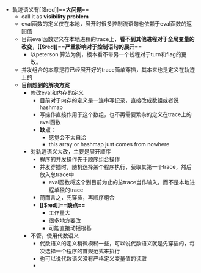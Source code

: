 - 轨迹语义有[[$red]]==**大问题**==
	- call it as **visibility problem**
	- eval函数的定义仅在本地，展开时很多控制流语句也依赖于eval函数的返回值
	- 目前eval函数定义在本地进程的trace上，**看不到其他进程对于全局变量的改变**，**[[$red]]==严重影响对于控制语句的展开==**
		- 以peterson 算法为例，根本看不带另一个线程对于turn和flag的更改。
	- 并发组合的本意是将已经展开好的trace简单穿插，其本来也是定义在轨迹上的
	- **目前想到的解决方案**
		- 修改eval和内存的定义
			- 目前对于内存的定义是一连串写记录，直接改成数组或者说hashmap
			- 写操作直接作用于这个数组，也不再需要繁杂的定义在trace上的eval函数
			- **缺点**：
				- 感觉会不太自洽
				- this array or hashmap just comes from nowhere
		- 对轨迹语义大改，主要是展开顺序
			- 程序的并发操作先于顺序组合操作
			- 并发穿插时，随机选择某个程序执行，获取其第一个trace，然后放入总trace中
				- eval函数将这个到目前为止的总trace当作输入，而不是本地进程单独的trace
			- 简而言之，先穿插，再顺序组合
			- **[[$red]]==缺点==**
				- 工作量大
				- 很多地方要改
				- 可能直接动摇根基
		- 不管，使用代数语义
			- 代数语义的定义稍微模糊一些，可以说代数语义就是先穿插的，每次选择一个程序的首规范式来执行
			- 也可以说代数语义没有严格定义变量值的读取
			-
